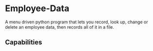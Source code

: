 # Employee-Data
A menu driven python program that lets you record, look up, change or delete an employee data, then records all of it in a file.

<h2>Capabilities</h2>
